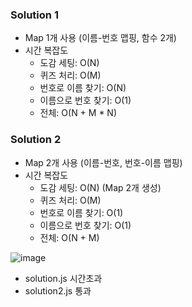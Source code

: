 ### Solution 1
- Map 1개 사용 (이름-번호 맵핑, 함수 2개)
- 시간 복잡도
    - 도감 세팅: O(N)
    - 퀴즈 처리: O(M)
    - 번호로 이름 찾기: O(N)
    - 이름으로 번호 찾기: O(1)
    - 전체: O(N + M * N)

### Solution 2
- Map 2개 사용 (이름-번호, 번호-이름 맵핑)
- 시간 복잡도
    - 도감 세팅: O(N) (Map 2개 생성)
    - 퀴즈 처리: O(M)
    - 번호로 이름 찾기: O(1)
    - 이름으로 번호 찾기: O(1)
    - 전체: O(N + M)

![image](https://github.com/user-attachments/assets/154b0852-9488-4b5f-8a22-84f93076a234)
- solution.js 시간초과
- solution2.js 통과